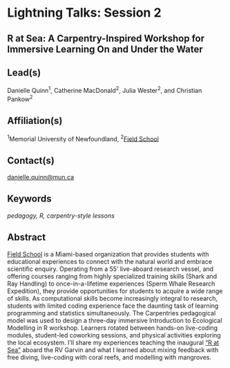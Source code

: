 # Lightning Talks: Session 2

## **R at Sea: A Carpentry-Inspired Workshop for Immersive Learning On and Under the Water**

## Lead(s)
Danielle Quinn<sup>1</sup>, Catherine MacDonald<sup>2</sup>, Julia Wester<sup>2</sup>, and Christian Pankow<sup>2</sup>

## Affiliation(s)
<sup>1</sup>Memorial University of Newfoundland, <sup>2</sup>[Field School](http://www.getintothefield.com/)

## Contact(s)
danielle.quinn@mun.ca

## Keywords
*pedagogy, R, carpentry-style lessons*

## Abstract
[Field School](http://www.getintothefield.com/) is a Miami-based organization that provides students with educational experiences to connect with the natural world and embrace scientific enquiry. Operating from a 55’ live-aboard research vessel, and offering courses ranging from highly specialized training skills (Shark and Ray Handling) to once-in-a-lifetime experiences (Sperm Whale Research Expedition), they provide opportunities for students to acquire a wide range of skills. As computational skills become increasingly integral to research, students with limited coding experience face the daunting task of learning programming and statistics simultaneously. The Carpentries pedagogical model was used to design a three-day immersive Introduction to Ecological Modelling in R workshop. Learners rotated between hands-on live-coding modules, student-led coworking sessions, and physical activities exploring the local ecosystem. I’ll share my experiences teaching the inaugural [“R at Sea”](http://www.getintothefield.com/r-workshop.html) aboard the RV Garvin and what I learned about mixing feedback with free diving, live-coding with coral reefs, and modelling with mangroves.
